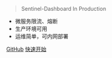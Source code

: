 > Sentinel-Dashboard In Production

* 微服务限流、熔断
* 生产环境可用
* 运维简单，可内网部署

[GitHub](https://github.com/Anilople/Sentinel)
[快速开始](zh/deployment/quick-start.md)